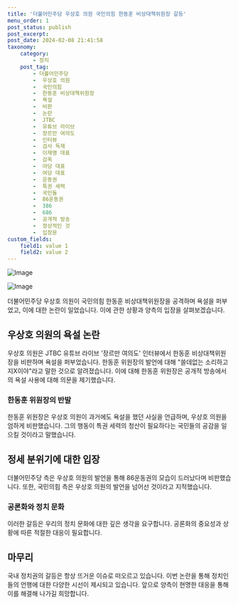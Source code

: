 ```yaml
---
title: '더불어민주당 우상호 의원 국민의힘 한동훈 비상대책위원장 갈등'
menu_order: 1
post_status: publish
post_excerpt: 
post_date: 2024-02-08 21:41:58
taxonomy:
    category:
        - 정치
    post_tag:
        - 더불어민주당
        -  우상호 의원
        -  국민의힘
        -  한동훈 비상대책위원장
        -  욕설
        -  비판
        -  논란
        -  JTBC
        -  유튜브 라이브
        -  장르만 여의도
        -  인터뷰
        -  검사 독재
        -  이재명 대표
        -  감옥
        -  야당 대표
        -  여당 대표
        -  운동권
        -  특권 세력
        -  국민들
        -  86운동권
        -  386
        -  686
        -  공개적 방송
        -  정상적인 것
        -  입장문
custom_fields:
    field1: value 1
    field2: value 2
---
```


![Image](https://imgnews.pstatic.net/image/087/2024/02/08/0001025263_001_20240208203701173.jpg?type=w647)

![Image](https://imgnews.pstatic.net/image/087/2024/02/08/0001025263_002_20240208203701210.jpg?type=w647)

더불어민주당 우상호 의원이 국민의힘 한동훈 비상대책위원장을 공격하며 욕설을 퍼부었고, 이에 대한 논란이 일었습니다. 이에 관한 상황과 양측의 입장을 살펴보겠습니다.
## 우상호 의원의 욕설 논란
우상호 의원은 JTBC 유튜브 라이브 '장르만 여의도' 인터뷰에서 한동훈 비상대책위원장을 비판하며 욕설을 퍼부었습니다. 한동훈 위원장의 발언에 대해 "쓸데없는 소리하고 지X이야"라고 말한 것으로 알려졌습니다. 이에 대해 한동훈 위원장은 공개적 방송에서의 욕설 사용에 대해 의문을 제기했습니다.
### 한동훈 위원장의 반발
한동훈 위원장은 우상호 의원이 과거에도 욕설을 했던 사실을 언급하며, 우상호 의원을 엄하게 비판했습니다. 그의 행동이 특권 세력의 청산이 필요하다는 국민들의 공감을 일으킬 것이라고 말했습니다.
## 정세 분위기에 대한 입장
더불어민주당 측은 우상호 의원의 발언을 통해 86운동권의 모습이 드러났다며 비판했습니다. 또한, 국민의힘 측은 우상호 의원의 발언을 넘어선 것이라고 지적했습니다.
### 공론화와 정치 문화
이러한 갈등은 우리의 정치 문화에 대한 깊은 생각을 요구합니다. 공론화의 중요성과 상황에 따른 적절한 대응이 필요합니다.
## 마무리
국내 정치권의 갈등은 항상 뜨거운 이슈로 떠오르고 있습니다. 이번 논란을 통해 정치인들의 언행에 대한 다양한 시선이 제시되고 있습니다. 앞으로 양측이 현명한 대응을 통해 이를 해결해 나가길 희망합니다.
